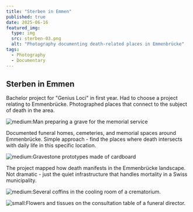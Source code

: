 ```yaml
---
title: "Sterben in Emmen"
published: true
date: 2025-06-16
featured_img:
  type: img
  src: sterben-03.png
  alt: "Photography documenting death-related places in Emmenbrücke"
tags:
  - Photography
  - Documentary
---
```


## Sterben in Emmen

Bachelor project for "Genius Loci" in first year. Had to choose a project relating to Emmenbrücke. Photographed places that connect to the subject of death in the area.

![medium:Man preparing a grave for the memorial service](sterben-03.png)

Documented funeral homes, cemeteries, and memorial spaces around Emmenbrücke. Simple approach - find the places where death intersects with daily life in this specific location.

![medium:Gravestone prototypes made of cardboard](sterben-04.png)


The project mapped how death manifests in the Emmenbrücke landscape. Not dramatic - just the quiet infrastructure that handles mortality in a Swiss municipality.

![medium:Several coffins in the cooling room of a crematorium.](sterben-06.png)

![small:Flowers and tissues on the consultation table of a funeral director.](sterben-07.png)
